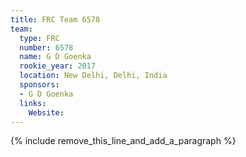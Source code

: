 ```yaml
---
title: FRC Team 6578
team:
  type: FRC
  number: 6578
  name: G D Goenka
  rookie_year: 2017
  location: New Delhi, Delhi, India
  sponsors:
  - G D Goenka
  links:
    Website:
---
```


{% include remove_this_line_and_add_a_paragraph %}